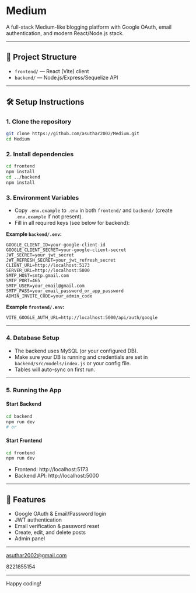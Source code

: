 # Medium

A full-stack Medium-like blogging platform with Google OAuth, email authentication, and modern React/Node.js stack.

---

## 🚀 Project Structure

- `frontend/` — React (Vite) client
- `backend/` — Node.js/Express/Sequelize API

---

## 🛠️ Setup Instructions

### 1. Clone the repository
```bash
git clone https://github.com/asuthar2002/Medium.git
cd Medium
```

### 2. Install dependencies
```bash
cd frontend
npm install
cd ../backend
npm install
```

### 3. Environment Variables
- Copy `.env.example` to `.env` in both `frontend/` and `backend/` (create `.env.example` if not present).
- Fill in all required keys (see below for backend):

**Example `backend/.env`:**
```
GOOGLE_CLIENT_ID=your-google-client-id
GOOGLE_CLIENT_SECRET=your-google-client-secret
JWT_SECRET=your_jwt_secret
JWT_REFRESH_SECRET=your_jwt_refresh_secret
CLIENT_URL=http://localhost:5173
SERVER_URL=http://localhost:5000
SMTP_HOST=smtp.gmail.com
SMTP_PORT=465
SMTP_USER=your_email@gmail.com
SMTP_PASS=your_email_password_or_app_password
ADMIN_INVITE_CODE=your_admin_code
```

**Example `frontend/.env`:**
```
VITE_GOOGLE_AUTH_URL=http://localhost:5000/api/auth/google
```

---

### 4. Database Setup
- The backend uses MySQL (or your configured DB).
- Make sure your DB is running and credentials are set in `backend/src/models/index.js` or your config file.
- Tables will auto-sync on first run.

---

### 5. Running the App

#### Start Backend
```bash
cd backend
npm run dev
# or
```

#### Start Frontend
```bash
cd frontend
npm run dev
```

- Frontend: http://localhost:5173
- Backend API: http://localhost:5000

---

## 🔑 Features
- Google OAuth & Email/Password login
- JWT authentication
- Email verification & password reset
- Create, edit, and delete posts
- Admin panel


---

asuthar2002@gmail.com

8221855154

---

Happy coding!

